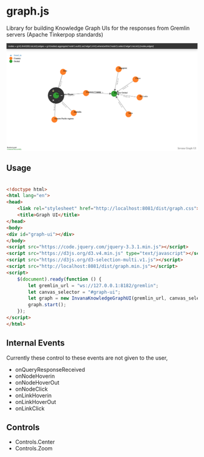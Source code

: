 # graph.js

Library for building Knowledge Graph UIs for the responses from Gremlin servers (Apache Tinkerpop standards)

![Demo Image](docs/demo.png)


## Usage 

```html

<!doctype html>
<html lang="en">
<head>
    <link rel="stylesheet" href="http://localhost:8081/dist/graph.css">
    <title>Graph UI</title>
</head>
<body>
<div id="graph-ui"></div>
</body>
<script src="https://code.jquery.com/jquery-3.3.1.min.js"></script>
<script src="https://d3js.org/d3.v4.min.js" type="text/javascript"></script>
<script src="https://d3js.org/d3-selection-multi.v1.js"></script>
<script src="http://localhost:8081/dist/graph.min.js"></script> 
<script>
    $(document).ready(function () {
        let gremlin_url = "ws://127.0.0.1:8182/gremlin";
        let canvas_selector = "#graph-ui";
        let graph = new InvanaKnowledgeGraphUI(gremlin_url, canvas_selector)
        graph.start();
    });
</script>
</html>

```



## Internal Events 
Currently these control to these events are not given to the user, 
- onQueryResponseReceived 
- onNodeHoverin
- onNodeHoverOut
- onNodeClick
- onLinkHoverin
- onLinkHoverOut
- onLinkClick

## Controls

- Controls.Center
- Controls.Zoom


